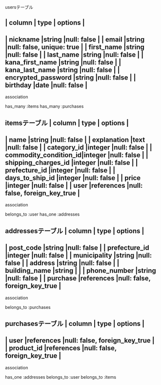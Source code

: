 usersテーブル

| column                | type      | options                      |
--------------------------------------------------------------------
| nickname              |string     |null: false                   |
| email                 |string     |null: false, unique: true     |
| first_name            |string     |null: false                   |
| last_name             |string     |null: false                   |
| kana_first_name       |string     |null: false                   |
| kana_last_name        |string     |null: false                   |
| encrypted_password    |string     |null: false                   |
| birthday              |date       |null: false                   |
--------------------------------------------------------------------

association

has_many :items
has_many :purchases

itemsテーブル
| column                | type      | options                       |
---------------------------------------------------------------------
| name                  |string      |null: false                   |
| explanation           |text        |null: false                   |
| category_id           |integer     |null: false                   |
| commodity_condition_id|integer     |null: false                   |
| shipping_charges_id   |integer     |null: false                   |
| prefecture_id         |integer     |null: false                   |
| days_to_ship_id       |integer     |null: false                   |
| price                 |integer     |null: false                   |
| user                  |references  |null: false, foreign_key_true |
---------------------------------------------------------------------


association

belongs_to :user
has_one :addresses




addressesテーブル
| column                | type      | options                       |
---------------------------------------------------------------------
| post_code             |string     |null: false                    |
| prefecture_id         |integer    |null: false                    |
| municipality          |string     |null: false                    |
| address               |string     |null: false                    |
| building_name         |string     |                               |
| phone_number          |string     |null: false                    | 
| purchase              |references |null: false, foreign_key_true  |
---------------------------------------------------------------------

association

belongs_to :purchases


purchasesテーブル
| column                | type      | options                       |
---------------------------------------------------------------------
| user                  |references  |null: false, foreign_key_true |        
| product_id            |references  |null: false, foreign_key_true |
---------------------------------------------------------------------

association

has_one :addresses
belongs_to :user
belongs_to :items
